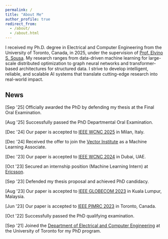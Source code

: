 ```yaml
---
permalink: /
title: "About Me"
author_profile: true
redirect_from: 
  - /about/
  - /about.html
---
```


I received my Ph.D. degree in Electrical and Computer Engineering from the University of Toronto, Canada, in 2025, under the supervision of [Prof. Elvino S. Sousa](https://www.ece.utoronto.ca/people/sousa-e-s/). My research ranges from data-driven machine learning for large-scale distributed optimization to graph neural networks and transformer-based architectures for structured data. I strive to develop intelligent, reliable, and scalable AI systems that translate cutting-edge research into real-world impact.

## News

[Sep '25] Officially awarded the PhD by defending my thesis at the Final Oral Examination.

[Aug '25] Successfully passed the PhD Departmental Oral Examination. 

[Dec '24] Our paper is accepted to [IEEE WCNC 2025](https://wcnc2025.ieee-wcnc.org/) in Milan, Italy.  

[Dec '24] Received the offer to join the [Vector Institute](https://vectorinstitute.ai/) as a Machine Learning Associate.  

[Dec '23] Our paper is accepted to [IEEE WCNC 2024](https://wcnc2024.ieee-wcnc.org/) in Dubai, UAE.  

[Oct '23] Secured an internship position (Machine Learning Intern) at [Ericsson](https://www.ericsson.com/en).  

[Sep '23] Defended my thesis proposal and achieved PhD candidacy.  

[Aug '23] Our paper is accepted to [IEEE GLOBECOM 2023](https://globecom2023.ieee-globecom.org/) in Kuala Lumpur, Malaysia.  

[Jun '23] Our paper is accepted to [IEEE PIMRC 2023](https://pimrc2023.ieee-pimrc.org/) in Toronto, Canada.  

[Oct '22] Successfully passed the PhD qualifying examination.  

[Sep '21] Joined the [Department of Electrical and Computer Engineering](https://www.ece.utoronto.ca/) at the University of Toronto for my PhD program.  

